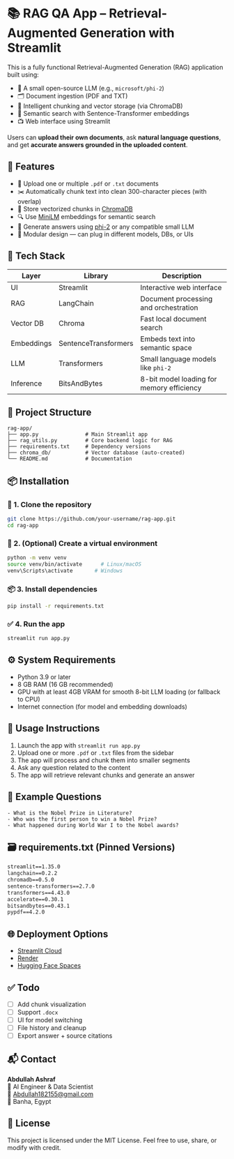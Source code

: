 
# 📚 RAG QA App – Retrieval-Augmented Generation with Streamlit

This is a fully functional Retrieval-Augmented Generation (RAG) application built using:

- 🧠 A small open-source LLM (e.g., `microsoft/phi-2`)
- 🗂️ Document ingestion (PDF and TXT)
- 🧩 Intelligent chunking and vector storage (via ChromaDB)
- 🧾 Semantic search with Sentence-Transformer embeddings
- 📺 Web interface using Streamlit

Users can **upload their own documents**, ask **natural language questions**, and get **accurate answers grounded in the uploaded content**.

## 🚀 Features

- 📁 Upload one or multiple `.pdf` or `.txt` documents
- ✂️ Automatically chunk text into clean 300-character pieces (with overlap)
- 🧠 Store vectorized chunks in [ChromaDB](https://www.trychroma.com/)
- 🔍 Use [MiniLM](https://huggingface.co/sentence-transformers/all-MiniLM-L6-v2) embeddings for semantic search
- 🤖 Generate answers using [phi-2](https://huggingface.co/microsoft/phi-2) or any compatible small LLM
- 🔄 Modular design — can plug in different models, DBs, or UIs

## 🧱 Tech Stack

| Layer       | Library            | Description                                |
|-------------|--------------------|--------------------------------------------|
| UI          | Streamlit          | Interactive web interface                  |
| RAG         | LangChain          | Document processing and orchestration      |
| Vector DB   | Chroma             | Fast local document search                 |
| Embeddings  | SentenceTransformers | Embeds text into semantic space         |
| LLM         | Transformers       | Small language models like `phi-2`         |
| Inference   | BitsAndBytes       | 8-bit model loading for memory efficiency  |

## 📁 Project Structure

```
rag-app/
├── app.py               # Main Streamlit app
├── rag_utils.py         # Core backend logic for RAG
├── requirements.txt     # Dependency versions
├── chroma_db/           # Vector database (auto-created)
└── README.md            # Documentation
```

## 📦 Installation

### 🔧 1. Clone the repository

```bash
git clone https://github.com/your-username/rag-app.git
cd rag-app
```

### 🐍 2. (Optional) Create a virtual environment

```bash
python -m venv venv
source venv/bin/activate      # Linux/macOS
venv\Scripts\activate       # Windows
```

### 📦 3. Install dependencies

```bash
pip install -r requirements.txt
```

### ✅ 4. Run the app

```bash
streamlit run app.py
```

## ⚙️ System Requirements

- Python 3.9 or later
- 8 GB RAM (16 GB recommended)
- GPU with at least 4GB VRAM for smooth 8-bit LLM loading (or fallback to CPU)
- Internet connection (for model and embedding downloads)

## 🧪 Usage Instructions

1. Launch the app with `streamlit run app.py`
2. Upload one or more `.pdf` or `.txt` files from the sidebar
3. The app will process and chunk them into smaller segments
4. Ask any question related to the content
5. The app will retrieve relevant chunks and generate an answer

## 🤖 Example Questions

```
- What is the Nobel Prize in Literature?
- Who was the first person to win a Nobel Prize?
- What happened during World War I to the Nobel awards?
```

## 🗃️ requirements.txt (Pinned Versions)

```txt
streamlit==1.35.0
langchain==0.2.2
chromadb==0.5.0
sentence-transformers==2.7.0
transformers==4.43.0
accelerate==0.30.1
bitsandbytes==0.43.1
pypdf==4.2.0
```

## 🌐 Deployment Options

- [Streamlit Cloud](https://streamlit.io/cloud)
- [Render](https://render.com/)
- [Hugging Face Spaces](https://huggingface.co/spaces)

## ✅ Todo

- [ ] Add chunk visualization
- [ ] Support `.docx`
- [ ] UI for model switching
- [ ] File history and cleanup
- [ ] Export answer + source citations

## 📬 Contact

**Abdullah Ashraf**  
🧠 AI Engineer & Data Scientist  
📧 [Abdullah182155@gmail.com](mailto:Abdullah182155@gmail.com)  
📍 Banha, Egypt

## 🪪 License

This project is licensed under the MIT License. Feel free to use, share, or modify with credit.
